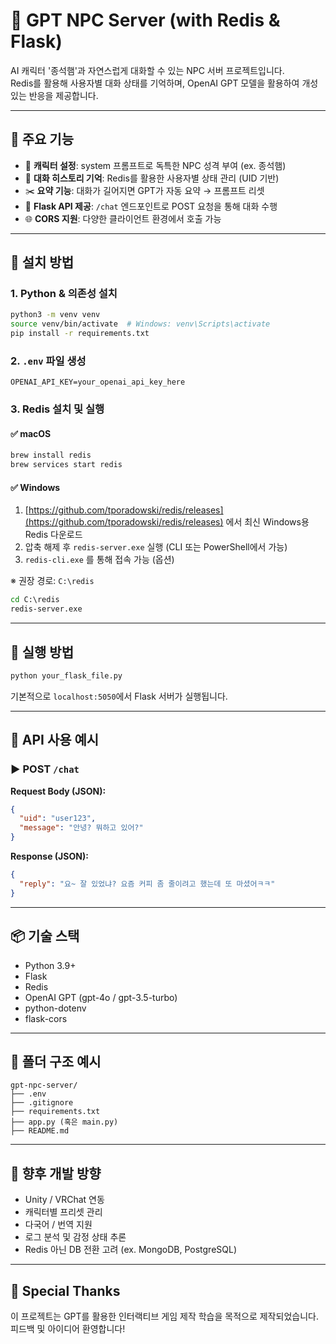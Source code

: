 # 🧠 GPT NPC Server (with Redis & Flask)

AI 캐릭터 '종석햄'과 자연스럽게 대화할 수 있는 NPC 서버 프로젝트입니다.  
Redis를 활용해 사용자별 대화 상태를 기억하며, OpenAI GPT 모델을 활용하여 개성 있는 반응을 제공합니다.

---

## 🧩 주요 기능

- 💬 **캐릭터 설정**: system 프롬프트로 독특한 NPC 성격 부여 (ex. 종석햄)
- 🧠 **대화 히스토리 기억**: Redis를 활용한 사용자별 상태 관리 (UID 기반)
- ✂️ **요약 기능**: 대화가 길어지면 GPT가 자동 요약 → 프롬프트 리셋
- 🔁 **Flask API 제공**: `/chat` 엔드포인트로 POST 요청을 통해 대화 수행
- 🌐 **CORS 지원**: 다양한 클라이언트 환경에서 호출 가능

---

## 🔧 설치 방법

### 1. Python & 의존성 설치

```bash
python3 -m venv venv
source venv/bin/activate  # Windows: venv\Scripts\activate
pip install -r requirements.txt
```

### 2. `.env` 파일 생성

```
OPENAI_API_KEY=your_openai_api_key_here
```

### 3. Redis 설치 및 실행

#### ✅ macOS

```bash
brew install redis
brew services start redis
```

#### ✅ Windows

1. [https://github.com/tporadowski/redis/releases](https://github.com/tporadowski/redis/releases) 에서 최신 Windows용 Redis 다운로드
2. 압축 해제 후 `redis-server.exe` 실행 (CLI 또는 PowerShell에서 가능)
3. `redis-cli.exe` 를 통해 접속 가능 (옵션)

※ 권장 경로: `C:\redis`

```cmd
cd C:\redis
redis-server.exe
```

---

## 🚀 실행 방법

```bash
python your_flask_file.py
```

기본적으로 `localhost:5050`에서 Flask 서버가 실행됩니다.

---

## 📡 API 사용 예시

### ▶️ POST `/chat`

**Request Body (JSON):**

```json
{
  "uid": "user123",
  "message": "안녕? 뭐하고 있어?"
}
```

**Response (JSON):**

```json
{
  "reply": "요~ 잘 있었냐? 요즘 커피 좀 줄이려고 했는데 또 마셨어ㅋㅋ"
}
```

---

## 📦 기술 스택

- Python 3.9+
- Flask
- Redis
- OpenAI GPT (gpt-4o / gpt-3.5-turbo)
- python-dotenv
- flask-cors

---

## 📁 폴더 구조 예시

```
gpt-npc-server/
├── .env
├── .gitignore
├── requirements.txt
├── app.py (혹은 main.py)
├── README.md
```

---

## 📌 향후 개발 방향

- Unity / VRChat 연동
- 캐릭터별 프리셋 관리
- 다국어 / 번역 지원
- 로그 분석 및 감정 상태 추론
- Redis 아닌 DB 전환 고려 (ex. MongoDB, PostgreSQL)

---

## 🙏 Special Thanks

이 프로젝트는 GPT를 활용한 인터랙티브 게임 제작 학습을 목적으로 제작되었습니다.  
피드백 및 아이디어 환영합니다!
